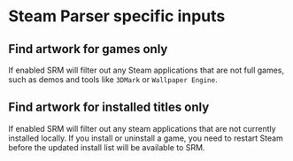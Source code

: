 # Steam Parser specific inputs

## Find artwork for games only

If enabled SRM will filter out any Steam applications that are not full games, such as demos and tools like `3DMark` or `Wallpaper Engine`.

## Find artwork for installed titles only

If enabled SRM will filter out any steam applications that are not currently installed locally. If you install or uninstall a game, you need to restart Steam before the updated install list will be available to SRM.
